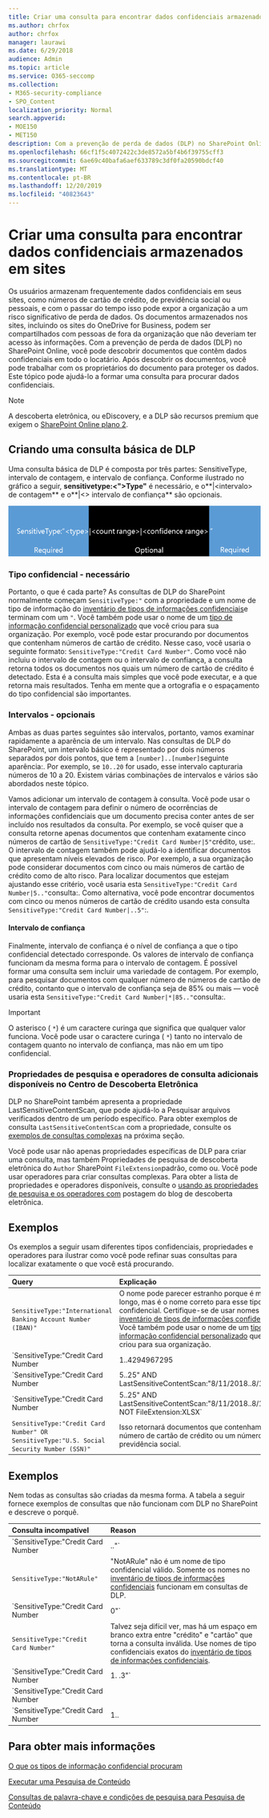 ```yaml
---
title: Criar uma consulta para encontrar dados confidenciais armazenados em sites
ms.author: chrfox
author: chrfox
manager: laurawi
ms.date: 6/29/2018
audience: Admin
ms.topic: article
ms.service: O365-seccomp
ms.collection:
- M365-security-compliance
- SPO_Content
localization_priority: Normal
search.appverid:
- MOE150
- MET150
description: Com a prevenção de perda de dados (DLP) no SharePoint Online, você pode descobrir documentos que contêm dados confidenciais em todo o locatário. Após descobrir os documentos, você pode trabalhar com os proprietários do documento para proteger os dados. Este tópico pode ajudá-lo a formar uma consulta para procurar dados confidenciais.
ms.openlocfilehash: 66cf1f5c4072422c3de8572a5bf4b6f39755cff3
ms.sourcegitcommit: 6ae69c40bafa6aef633789c3df0fa20590bdcf40
ms.translationtype: MT
ms.contentlocale: pt-BR
ms.lasthandoff: 12/20/2019
ms.locfileid: "40823643"
---
```

# <a name="form-a-query-to-find-sensitive-data-stored-on-sites"></a>Criar uma consulta para encontrar dados confidenciais armazenados em sites

Os usuários armazenam frequentemente dados confidenciais em seus sites, como números de cartão de crédito, de previdência social ou pessoais, e com o passar do tempo isso pode expor a organização a um risco significativo de perda de dados. Os documentos armazenados nos sites, incluindo os sites do OneDrive for Business, podem ser compartilhados com pessoas de fora da organização que não deveriam ter acesso às informações. Com a prevenção de perda de dados (DLP) no SharePoint Online, você pode descobrir documentos que contêm dados confidenciais em todo o locatário. Após descobrir os documentos, você pode trabalhar com os proprietários do documento para proteger os dados. Este tópico pode ajudá-lo a formar uma consulta para procurar dados confidenciais.
  
> [!NOTE]
> A descoberta eletrônica, ou eDiscovery, e a DLP são recursos premium que exigem o [SharePoint Online plano 2](https://go.microsoft.com/fwlink/?LinkId=510080). 
  
## <a name="forming-a-basic-dlp-query"></a>Criando uma consulta básica de DLP

Uma consulta básica de DLP é composta por três partes: SensitiveType, intervalo de contagem, e intervalo de confiança. Conforme ilustrado no gráfico a seguir, **sensitivetype:\<"\>Type"** é necessário, e o**|\<intervalo\> de contagem** e o**|\<\> intervalo de confiança** são opcionais. 
  
![Consulta de exemplo dividida em necessária e opcional](media/DLP-query-example-text.png)
  
### <a name="sensitive-type---required"></a>Tipo confidencial - necessário

Portanto, o que é cada parte? As consultas de DLP do SharePoint normalmente começam `SensitiveType:"` com a propriedade e um nome de tipo de informação do [inventário de tipos de informações confidenciais](https://go.microsoft.com/fwlink/?LinkID=509999)e terminam com um `"`. Você também pode usar o nome de um [tipo de informação confidencial personalizado](create-a-custom-sensitive-information-type.md) que você criou para sua organização. Por exemplo, você pode estar procurando por documentos que contenham números de cartão de crédito. Nesse caso, você usaria o seguinte formato: `SensitiveType:"Credit Card Number"`. Como você não incluiu o intervalo de contagem ou o intervalo de confiança, a consulta retorna todos os documentos nos quais um número de cartão de crédito é detectado. Esta é a consulta mais simples que você pode executar, e a que retorna mais resultados. Tenha em mente que a ortografia e o espaçamento do tipo confidencial são importantes. 
  
### <a name="ranges---optional"></a>Intervalos - opcionais

Ambas as duas partes seguintes são intervalos, portanto, vamos examinar rapidamente a aparência de um intervalo. Nas consultas de DLP do SharePoint, um intervalo básico é representado por dois números separados por dois pontos, que tem a `[number]..[number]`seguinte aparência:. Por exemplo, se `10..20` for usado, esse intervalo capturaria números de 10 a 20. Existem várias combinações de intervalos e vários são abordados neste tópico. 
  
Vamos adicionar um intervalo de contagem à consulta. Você pode usar o intervalo de contagem para definir o número de ocorrências de informações confidenciais que um documento precisa conter antes de ser incluído nos resultados da consulta. Por exemplo, se você quiser que a consulta retorne apenas documentos que contenham exatamente cinco números de cartão de `SensitiveType:"Credit Card Number|5"`crédito, use:. O intervalo de contagem também pode ajudá-lo a identificar documentos que apresentam níveis elevados de risco. Por exemplo, a sua organização pode considerar documentos com cinco ou mais números de cartão de crédito como de alto risco. Para localizar documentos que estejam ajustando esse critério, você usaria esta `SensitiveType:"Credit Card Number|5.."`consulta:. Como alternativa, você pode encontrar documentos com cinco ou menos números de cartão de crédito usando esta consulta `SensitiveType:"Credit Card Number|..5"`:. 
  
#### <a name="confidence-range"></a>Intervalo de confiança

Finalmente, intervalo de confiança é o nível de confiança a que o tipo confidencial detectado corresponde. Os valores de intervalo de confiança funcionam da mesma forma para o intervalo de contagem. É possível formar uma consulta sem incluir uma variedade de contagem. Por exemplo, para pesquisar documentos com qualquer número de números de cartão de crédito, contanto que o intervalo de confiança seja de 85% ou mais — você usaria esta `SensitiveType:"Credit Card Number|*|85.."`consulta:. 
  
> [!IMPORTANT]
> O asterisco ( `*`) é um caractere curinga que significa que qualquer valor funciona. Você pode usar o caractere curinga ( `*`) tanto no intervalo de contagem quanto no intervalo de confiança, mas não em um tipo confidencial. 
  
### <a name="additional-query-properties-and-search-operators-available-in-the-ediscovery-center"></a>Propriedades de pesquisa e operadores de consulta adicionais disponíveis no Centro de Descoberta Eletrônica

DLP no SharePoint também apresenta a propriedade LastSensitiveContentScan, que pode ajudá-lo a Pesquisar arquivos verificados dentro de um período específico. Para obter exemplos de consulta `LastSensitiveContentScan` com a propriedade, consulte os [exemplos de consultas complexas](#examples-of-complex-queries) na próxima seção. 
  
Você pode usar não apenas propriedades específicas de DLP para criar uma consulta, mas também Propriedades de pesquisa de descoberta eletrônica do `Author` SharePoint `FileExtension`padrão, como ou. Você pode usar operadores para criar consultas complexas. Para obter a lista de propriedades e operadores disponíveis, consulte o [usando as propriedades de pesquisa e os operadores com](https://go.microsoft.com/fwlink/?LinkId=510093) postagem do blog de descoberta eletrônica. 
  
## <a name="examples-of-complex-queries"></a>Exemplos

Os exemplos a seguir usam diferentes tipos confidenciais, propriedades e operadores para ilustrar como você pode refinar suas consultas para localizar exatamente o que você está procurando.
  
|**Query**|**Explicação**|
|:-----|:-----|
| `SensitiveType:"International Banking Account Number (IBAN)"` <br/> |O nome pode parecer estranho porque é muito longo, mas é o nome correto para esse tipo confidencial. Certifique-se de usar nomes exatos do [inventário de tipos de informações confidenciais](https://go.microsoft.com/fwlink/?LinkID=509999). Você também pode usar o nome de um [tipo de informação confidencial personalizado](create-a-custom-sensitive-information-type.md) que você criou para sua organização.  <br/> |
| `SensitiveType:"Credit Card Number|1..4294967295|1..100"` <br/> |Isso retorna documentos com pelo menos uma correspondência para o tipo confidencial "número de cartão de crédito". Os valores para cada intervalo são os respectivos valores mínimo e máximo. Uma maneira mais simples de escrever essa consulta é `SensitiveType:"Credit Card Number"`, mas onde é a diversão?  <br/> |
| `SensitiveType:"Credit Card Number| 5..25" AND LastSensitiveContentScan:"8/11/2018..8/13/2018"` <br/> |Isso retorna documentos com números de cartão de crédito de 5-25 que foram verificados de 11 de agosto de 2018 até 13 de agosto de 2018.  <br/> |
| `SensitiveType:"Credit Card Number| 5..25" AND LastSensitiveContentScan:"8/11/2018..8/13/2018" NOT FileExtension:XLSX` <br/> |Isso retorna documentos com números de cartão de crédito de 5-25 que foram verificados de 11 de agosto de 2018 até 13 de agosto de 2018. Arquivos com uma extensão XLSX não são incluídos nos resultados da consulta.  `FileExtension`é uma das muitas propriedades que você pode incluir em uma consulta. Para obter mais informações, consulte [usando propriedades e operadores de pesquisa com o eDiscovery](https://go.microsoft.com/fwlink/?LinkId=510093).  <br/> |
| `SensitiveType:"Credit Card Number" OR SensitiveType:"U.S. Social Security Number (SSN)"` <br/> |Isso retornará documentos que contenham um número de cartão de crédito ou um número de previdência social.  <br/> |
   
## <a name="examples-of-queries-to-avoid"></a>Exemplos

Nem todas as consultas são criadas da mesma forma. A tabela a seguir fornece exemplos de consultas que não funcionam com DLP no SharePoint e descreve o porquê.
  
|**Consulta incompatível**|**Reason**|
|:-----|:-----|
| `SensitiveType:"Credit Card Number|.."` <br/> |Você deve adicionar pelo menos um serviço.  <br/> |
| `SensitiveType:"NotARule"` <br/> |"NotARule" não é um nome de tipo confidencial válido. Somente os nomes no [inventário de tipos de informações confidenciais](https://go.microsoft.com/fwlink/?LinkID=509999) funcionam em consultas de DLP.  <br/> |
| `SensitiveType:"Credit Card Number|0"` <br/> |Zero não é válido como o valor mínimo ou o valor máximo em um intervalo.  <br/> |
| `SensitiveType:"Credit Card Number"` <br/> |Talvez seja difícil ver, mas há um espaço em branco extra entre "crédito" e "cartão" que torna a consulta inválida. Use nomes de tipo confidenciais exatos do [inventário de tipos de informações confidenciais](https://go.microsoft.com/fwlink/?LinkID=509999).  <br/> |
| `SensitiveType:"Credit Card Number|1. .3"` <br/> |A parte de dois períodos não deve ser separada por um espaço.  <br/> |
| `SensitiveType:"Credit Card Number| |1..|80.."` <br/> |Há muitos delimitadores de pipe (|). Em vez disso, siga este formato:`SensitiveType: "Credit Card Number|1..|80.."` <br/> |
| `SensitiveType:"Credit Card Number|1..|80..101"` <br/> |Como os valores de confiança representam uma porcentagem, eles não podem exceder 100. Escolha um número de 1 a 100 em vez disso.  <br/> |
   
## <a name="for-more-information"></a>Para obter mais informações

[O que os tipos de informação confidencial procuram](what-the-sensitive-information-types-look-for.md)
  
[Executar uma Pesquisa de Conteúdo](content-search.md)
  
[Consultas de palavra-chave e condições de pesquisa para Pesquisa de Conteúdo](keyword-queries-and-search-conditions.md)
  

